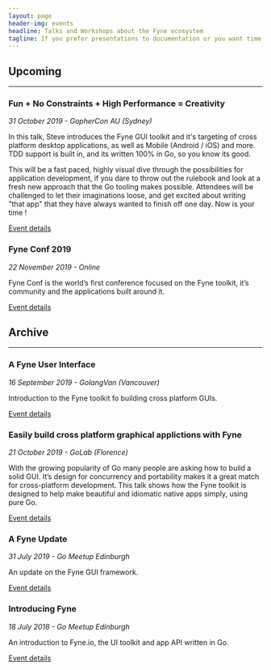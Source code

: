 ```yaml
---
layout: page
header-img: events
headline: Talks and Workshops about the Fyne ecosystem
tagline: If you prefer presentations to documentation or you want time stepping through Fyne's capabilities then one of these events my be for you.
---
```


<section class="bg-primary" id="about">
<div class="container">
<div class="row">
<div class="col-lg-12 text-center" markdown="1">

## Upcoming
<hr class="light">

</div>
</div>
</div>

<div class="container">
<div class="row">

<div class="col-lg-4 text-center" markdown="1">

### Fun + No Constraints + High Performance = Creativity

*31 October 2019 - GopherCon AU (Sydney)*

In this talk, Steve introduces the Fyne GUI toolkit and it's targeting of cross
platform desktop applications, as well as Mobile (Android / iOS) and more.
TDD support is built in, and its written 100% in Go, so you know its good.

This will be a fast paced, highly visual dive through the possibilities for
application development, if you dare to throw out the rulebook and look at a
fresh new approach that the Go tooling makes possible. Attendees will be
challenged to let their imaginations loose, and get excited about writing
"that app" that they have always wanted to finish off one day. Now is your time !

[Event details](https://gophercon.com.au/#speakers)

</div>

<div class="col-lg-4 text-center" markdown="1">

### Fyne Conf 2019

*22 November 2019 - Online*

Fyne Conf is the world’s first conference focused on the Fyne toolkit, it’s community and the applications built around it.

[Event details](https://conf.fyne.io)

</div>

<div class="col-lg-4 text-center" markdown="1">

</div>
</div>
</div>
</section>

<div class="container">
<div class="row">
<div class="col-lg-12 text-center" markdown="1">

## Archive
---

</div>
</div>
</div>

<div class="container">
<div class="row">

<div class="col-lg-4 text-center" markdown="1">

### A Fyne User Interface

*16 September 2019 - GolangVan (Vancouver)*

Introduction to the Fyne toolkit fo building cross platform GUIs.

[Event details](https://www.meetup.com/golangvan/events/263156126/)

</div>

<div class="col-lg-4 text-center" markdown="1">

### Easily build cross platform graphical applictions with Fyne

*21 October 2019 - GoLab (Florence)*

With the growing popularity of Go many people are asking how to build a solid GUI. It’s design for concurrency and portability makes it a great match for cross-platform development. This talk shows how the Fyne toolkit is designed to help make beautiful and idiomatic native apps simply, using pure Go.

[Event details](https://golab.io/agenda/session/158941)

</div>

<div class="col-lg-4 text-center" markdown="1">

### A Fyne Update

*31 July 2019 - Go Meetup Edinburgh*

An update on the Fyne GUI framework.

[Event details](https://www.meetup.com/Edinburgh-Golang-meetup/events/263200722/)

</div>

</div>
</div>

<div class="container">
<div class="row">

<div class="col-lg-4 text-center" markdown="1">

### Introducing Fyne

*18 July 2018 - Go Meetup Edinburgh*

An introduction to Fyne.io, the UI toolkit and app API written in Go.

[Event details](https://www.meetup.com/Edinburgh-Golang-meetup/events/252225515/)

</div>

<div class="col-lg-4 text-center" markdown="1">


</div>
<div class="col-lg-4 text-center" markdown="1">


</div>
</div>
</div>

